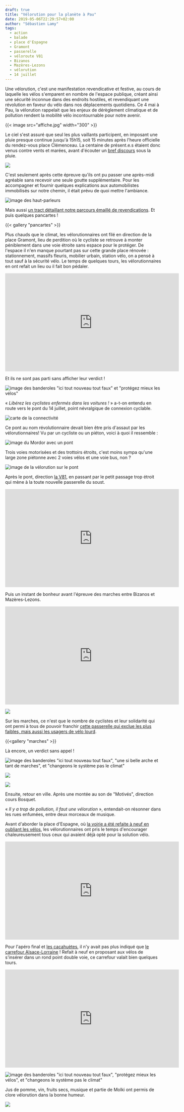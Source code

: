 ```yaml
---
draft: true
title: "Vélorution pour la planète à Pau"
date: 2019-05-06T22:29:57+02:00
author: "Sébastien Lamy"
tags:
  - action
  - balade
  - place d'Espagne
  - Gramont
  - passerelle
  - véloroute V81
  - Bizanos
  - Mazères-Lezons
  - vélorution
  - 14 juillet
---
```


Une  vélorution, c'est une manifestation revendicative et festive, au cours de 
laquelle les vélos s'emparent en nombre de l'espace publique, créant ainsi une 
sécurité inconnue dans des endroits hostiles, et revendiquant une révolution 
en faveur du vélo dans nos déplacements quotidiens. Ce 4 mai à Pau, la 
vélorution rappelait que les enjeux de dérèglement climatique et de 
pollution rendent la mobilité vélo incontournable pour notre avenir.

{{< image src="affiche.jpg" width="300" >}}

Le ciel s'est assuré que seul les plus vaillants participent, en 
imposant une pluie presque continue jusqu'à 15h15, soit 15 minutes après 
l'heure officielle du rendez-vous place Clémenceau. La centaine de présent.e.s 
étaient donc venus contre vents et marées, avant d'écouter un [bref discours] 
sous la pluie. 

![](depart.jpg)

C'est seulement après cette épreuve qu'ils ont pu passer une  après-midi 
agréable sans recevoir une seule goutte supplémentaire. Pour les accompagner et
fournir quelques explications aux automobilistes immobilisés sur notre chemin,
il était prévu de quoi mettre l'ambiance.

![image des haut-parleurs](hp.jpg)

Mais aussi [un tract détaillant notre parcours émaillé de revendications]. Et puis
quelques pancartes !

{{< gallery "pancartes" >}}


Plus chauds que le climat, les vélorutionnaires ont filé en direction de la 
place Gramont, lieu de perdition où le cycliste se retrouve à monter 
péniblement dans une voie étroite sans espace pour le protéger. De l'espace il 
n'en manque pourtant pas sur cette grande place rénovée : stationnement, 
massifs fleuris, mobilier urbain, station vélo, on a pensé à tout sauf à la 
sécurité vélo. Le temps de quelques tours, les vélorutionnaires en ont refait 
un lieu ou il fait bon pédaler.

<iframe width="560" height="315" sandbox="allow-same-origin allow-scripts" src="https://tubee.fr/videos/embed/d74fd1b6-329c-40f0-aef9-cd075591c13a" frameborder="0" allowfullscreen></iframe>

Et ils ne sont pas parti sans afficher leur verdict !

![image des banderoles "ici tout nouveau tout faux" et "protégez mieux les vélos"](banderoles-gramont.jpg)

« _Libérez les cyclistes enfermés dans les voitures !_ » a-t-on entendu en 
route vers le pont du 14 juillet, point névralgique de connexion cyclable.

![carte de la connectivité](connexion-14-juillet.jpg)

Ce pont au nom révolutionnaire devait bien être pris d'assaut par les 
vélorutionnaires! Vu par un cycliste ou un piéton, voici à quoi il ressemble :

![image du Mordor avec un pont](mordor.jpg)


Trois voies motorisées et des trottoirs étroits, c'est moins sympa qu'une large
zone piétonne avec 2 voies vélos et une voie bus, non ?

![image de la vélorution sur le pont](14-juillet.jpg)

Après le pont, direction [la V81], en passant par le petit passage
trop étroit qui mène à la toute nouvelle passerelle du soust.

<iframe width="560" height="315" sandbox="allow-same-origin allow-scripts" src="https://tubee.fr/videos/embed/9232faaa-d5b1-42b8-8651-99ef4f2a96e4" frameborder="0" allowfullscreen></iframe>

Puis un instant de bonheur avant l'épreuve des marches entre Bizanos et 
Mazères-Lezons.

<iframe width="560" height="315" sandbox="allow-same-origin allow-scripts" src="https://tubee.fr/videos/embed/6c4219ed-7b96-491f-9dff-dc4201937e1d" frameborder="0" allowfullscreen></iframe>

![](marches-franqueville.jpg)

Sur les marches, ce n'est que le nombre de cyclistes et leur solidarité qui 
ont permi à tous de pouvoir franchir [cette passerelle qui exclue les plus 
faibles, mais aussi les usagers de vélo lourd].

{{<gallery "marches" >}}

Là encore, un verdict sans appel !

![image des banderoles "ici tout nouveau tout faux", "une si belle arche et tant de marches", et "changeons le système pas le climat"](banderoles-franqueville.jpg)

![](banderoles-marches-franqueville.jpg)

![](maman-interdite.jpg)

Ensuite, retour en ville. Après une montée au son de "Motivés", direction cours 
Bosquet. 

« _Il y a trop de pollution, il faut une vélorution_ », entendait-on résonner 
dans les rues enfumées, entre deux morceaux de musique.

Avant d'aborder la place d'Espagne, où [la voirie a été refaite à neuf en
oubliant les vélos], les vélorutionnaires ont pris le temps d'encourager
chaleureusement tous ceux qui avaient déjà opté pour la solution vélo.

<iframe width="560" height="315" sandbox="allow-same-origin allow-scripts" src="https://tubee.fr/videos/embed/9f5f03e1-9558-4cbc-acfb-58802a8e752d" frameborder="0" allowfullscreen></iframe>

Pour l'apéro final et [les cacahuètes], il n'y avait pas plus indiqué que [le 
carrefour Alsace-Lorraine] ! Refait à neuf en proposant aux vélos de s'insérer
dans un rond point double voie, ce carrefour valait bien quelques tours. 

<iframe width="560" height="315" sandbox="allow-same-origin allow-scripts" src="https://tubee.fr/videos/embed/dbbe4056-238f-4735-9454-f4ebed41dcfe" frameborder="0" allowfullscreen></iframe>

![image des banderoles "ici tout nouveau tout faux", "protégez mieux les vélos", et "changeons le système pas le climat"](banderoles-alsace-lorraine.jpg)

Jus de pomme, vin, fruits secs, musique et partie de Molki ont permis de clore 
vélorution dans la bonne humeur.

![](molki.jpg)

[la V81]: /blog/2018/veloroute-v81-notre-analyse-sur-tarsacq-pau-nay/
[bref discours]: discours.pdf
[un tract détaillant notre parcours émaillé de revendications]: flyer-velorution-planete-pau-4-mai-2019.pdf
[cette passerelle qui exclue les plus faibles, mais aussi les usagers de vélo lourd]: /blog/2018/inoguration-et-revendications/
[la voirie a été refaite à neuf en oubliant les vélos]: /blog/2018/loi-laure-et-bhns/
[les cacahuètes]: /blog/2019/des-cacahuetes-en-attendant-lamenagement-velo/
[le carrefour Alsace-Lorraine]: /blog/2019/alsace-lorraine-la-debacle-velo/

